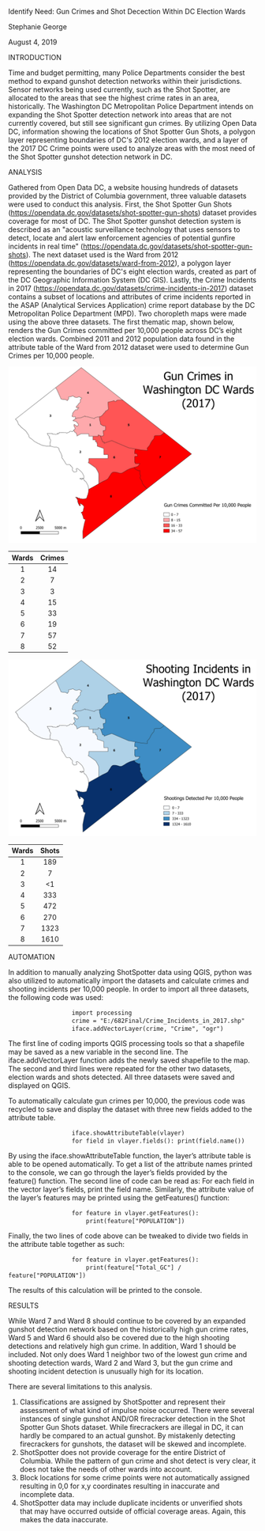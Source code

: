Identify Need: Gun Crimes and Shot Decection Within DC Election Wards

Stephanie George

August 4, 2019


INTRODUCTION

Time and budget permitting, many Police Departments consider the best method to expand gunshot detection networks within their jurisdictions. Sensor networks being used currently, such as the Shot Spotter, are allocated to the areas that see the highest crime rates in an area, historically. 
The Washington DC Metropolitan Police Department intends on expanding the Shot Spotter detection network into areas that are not currently covered, but still see significant gun crimes. By utilizing Open Data DC, information showing the locations of Shot Spotter Gun Shots, a polygon layer representing boundaries of DC's 2012 election wards, and a layer of the 2017 DC Crime points were used to analyze areas with the most need of the Shot Spotter gunshot detection network in DC. 


ANALYSIS

Gathered from Open Data DC, a website housing hundreds of datasets provided by the District of Columbia government, three valuable datasets were used to conduct this analysis. First, the Shot Spotter Gun Shots (https://opendata.dc.gov/datasets/shot-spotter-gun-shots)
dataset provides coverage for most of DC. The Shot Spotter gunshot detection system is described as an "acoustic surveillance technology that uses sensors to detect, locate and alert law enforcement agencies of potential gunfire incidents in real time" (https://opendata.dc.gov/datasets/shot-spotter-gun-shots). The next dataset used is the Ward from 2012 (https://opendata.dc.gov/datasets/ward-from-2012), a polygon layer representing the boundaries of DC's eight election wards, created as part of the DC Geographic Information System (DC GIS). Lastly, the Crime Incidents in 2017 (https://opendata.dc.gov/datasets/crime-incidents-in-2017) dataset contains a subset of locations and attributes of crime incidents reported in the ASAP (Analytical Services Application) crime report database by the DC Metropolitan Police Department (MPD). 
Two choropleth maps were made using the above three datasets. The first thematic map, shown below, renders the Gun Crimes committed per 10,000 people across DC’s eight election wards. Combined 2011 and 2012 population data found in the attribute table of the Ward from 2012 dataset were used to determine Gun Crimes per 10,000 people.  

![](GunCrimes_Map.jpg)

| Wards         | Crimes        |
| :-----------: |:-------------:| 
| 1             | 14            | 
| 2             | 7             |   
| 3             | 3             |   
| 4             | 15            | 
| 5             | 33            |   
| 6             | 19            |  
| 7             | 57            |   
| 8             | 52            |  


![](Shots_Map.jpg)

| Wards         | Shots         |
| :-----------: |:-------------:| 
| 1             | 189           | 
| 2             | 7             |   
| 3             | <1            |   
| 4             | 333           | 
| 5             | 472           |   
| 6             | 270           |  
| 7             | 1323          |   
| 8             | 1610          |   


AUTOMATION

In addition to manually analyzing ShotSpotter data using QGIS, python was also utilized to automatically import the datasets and calculate crimes and shooting incidents per 10,000 people. In order to import all three datasets, the following code was used:

                      import processing
                      crime = "E:/682Final/Crime_Incidents_in_2017.shp"
                      iface.addVectorLayer(crime, "Crime", "ogr")
                      
The first line of coding imports QGIS processing tools so that a shapefile may be saved as a new variable in the second line. The iface.addVectorLayer function adds the newly saved shapefile to the map. The second and third lines were repeated for the other two datasets, election wards and shots detected. All three datasets were saved and displayed on QGIS.


To automatically calculate gun crimes per 10,000, the previous code was recycled to save and display the dataset with three new fields added to the attribute table. 

                      iface.showAttributeTable(vlayer)
                      for field in vlayer.fields(): print(field.name())
                      
By using the iface.showAttributeTable function, the layer’s attribute table is able to be opened automatically. To get a list of the attribute names printed to the console, we can go through the layer’s fields provided by the feature() function. The second line of code can be read as: For each field in the vector layer’s fields, print the field name. Similarly, the attribute value of the layer’s features may be printed using the getFeatures() function:

                      for feature in vlayer.getFeatures(): 
                          print(feature["POPULATION"])
                          
Finally, the two lines of code above can be tweaked to divide two fields in the attribute table together as such:

                      for feature in vlayer.getFeatures():
                          print(feature["Total_GC"] / feature["POPULATION"])

The results of this calculation will be printed to the console. 


RESULTS

While Ward 7 and Ward 8 should continue to be covered by an expanded gunshot detection network based on the historically high gun crime rates, Ward 5 and Ward 6 should also be covered due to the high shooting detections and relatively high gun crime. In addition, Ward 1 should be included. Not only does Ward 1 neighbor two of the lowest gun crime and shooting detection wards, Ward 2 and Ward 3, but the gun crime and shooting incident detection is unusually high for its location. 

There are several limitations to this analysis.
1. Classifications are assigned by ShotSpotter and represent their assessment of what kind of impulse noise occurred. There were several instances of single gunshot AND/OR firecracker detection in the Shot Spotter Gun Shots dataset. While firecrackers are illegal in DC, it can hardly be compared to an actual gunshot. By mistakenly detecting firecrackers for gunshots, the dataset will be skewed and incomplete.
2. ShotSpotter does not provide coverage for the entire District of Columbia. While the pattern of gun crime and shot detect is very clear, it does not take the needs of other wards into account.
3. Block locations for some crime points were not automatically assigned resulting in 0,0 for x,y coordinates resulting in inaccurate and incomplete data.
4. ShotSpotter data may include duplicate incidents or unverified shots that may have occurred outside of official coverage areas. Again, this makes the data inaccurate.



